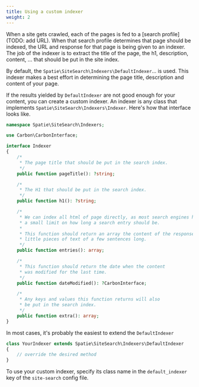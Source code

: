 ```yaml
---
title: Using a custom indexer
weight: 2
---
```


When a site gets crawled, each of the pages is fed to a [search profile](TODO: add URL). When that search profile determines that page should be indexed, the URL and response for that page is being given to an indexer. The job of the indexer is to extract the title of the page, the h1, description, content, ... that should be put in the site index.

By default, the `Spatie\SiteSearch\Indexers\DefaultIndexer`... is used. This indexer makes a best effort in determining the page title, description and content of your page.

If the results yielded by `DefaultIndexer` are not good enough for your content, you can create a custom indexer. An indexer is any class that implements `Spatie\SiteSearch\Indexers\Indexer`. Here's how that interface looks like.

```php
namespace Spatie\SiteSearch\Indexers;

use Carbon\CarbonInterface;

interface Indexer
{
    /*
     * The page title that should be put in the search index.
     */
    public function pageTitle(): ?string;

    /*
     * The H1 that should be put in the search index.
     */
    public function h1(): ?string;

    /*
     * We can index all html of page directly, as most search engines have
     * a small limit on how long a search entry should be.
     *
     * This function should return an array the content of the response chopped up in
     * little pieces of text of a few sentences long.
     */
    public function entries(): array;

    /*
     * This function should return the date when the content
     * was modified for the last time.
     */
    public function dateModified(): ?CarbonInterface;

    /*
     * Any keys and values this function returns will also
     * be put in the search index.
     */
    public function extra(): array;
}
```

In most cases, it's probably the easiest to extend the `DefaultIndexer`

```php
class YourIndexer extends Spatie\SiteSearch\Indexers\DefaultIndexer
{
    // override the desired method
}
```

To use your custom indexer, specify its class name in the `default_indexer` key of the  `site-search` config file.
